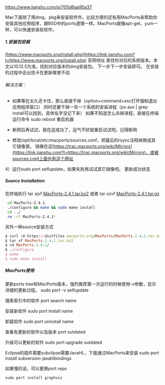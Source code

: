 https://www.jianshu.com/p/705d6aa95a37



Mac下面除了用dmg、pkg来安装软件外，比较方便的还有用MacPorts来帮助你安装其他应用程序，跟BSD中的ports道理一样。MacPorts就像apt-get、yum一样，可以快速安装些软件。

##### 1.安装包安装

[https://www.macports.org/install.php](https://link.jianshu.com?t=https://www.macports.org/install.php) 官网地址
 查找你对应的系统版本。本文以10.12.5为准。找到对应版本的dmg安装包。
 下一步下一步安装即可。
 在安装的过程中会出现卡在更新哪里不动





###### 解决方案：

- 如果等在太久还卡住，那么直接干掉（option+command+esc打开强制退出应用程序窗口）
   同时还要干掉一另一个系统的安装进程（ps aux | grep install可以找到，具体名字没记下来）
   如果不知道怎么杀掉进程，直接在终端运行命令 sudo reboot 重启机器

- 断网后再试试，我在这成功了，运气不好就重启试试吧。记得断网

- 修改/opt/local/etc/macports/sources.conf，把最后的rsync注释掉换成其它镜像源。
   镜像在这[https://trac.macports.org/wiki/Mirrors](https://link.jianshu.com?t=https://trac.macports.org/wiki/Mirrors)，或者sources.conf上面也有这个网址

  

  

4）运行sudo port selfupdate，如果失败再试试其它镜像吧。
 更新成功状态





##### Source Installation

在终端执行
 tar xjvf [MacPorts-2.4.1.tar.bz2](https://link.jianshu.com?t=https://github.com/macports/macports-base/releases/download/v2.4.1/MacPorts-2.4.1.tar.bz2)
 或者
 tar xzvf [MacPorts-2.4.1.tar.gz](https://link.jianshu.com?t=https://github.com/macports/macports-base/releases/download/v2.4.1/MacPorts-2.4.1.tar.gz)



```bash
 cd MacPorts-2.4.1
 ./configure && make && sudo make install
 cd ../
 rm -rf MacPorts-2.4.1*
```

另外一种source安装方式



```ruby
$ curl -O https://distfiles.macports.org/MacPorts/MacPorts-2.4.1.tar.bz2
$ tar xf MacPorts-2.4.1.tar.bz2
$ cd MacPorts-2.4.1/
$ ./configure
$ make
$ sudo make install
```

##### MacPorts使用

更新ports tree和MacPorts版本，强烈推荐第一次运行的时候使用-v参数，显示详细的更新过程。
 sudo port -v selfupdate

搜索索引中的软件
 port search name

安装新软件
 sudo port install name

卸载软件
 sudo port uninstall name

查看有更新的软件以及版本
 port outdated

升级可以更新的软件
 sudo port upgrade outdated

Eclipse的插件需要subclipse需要JavaHL，下面通过MacPorts来安装
 sudo port install subversion-javahlbindings



如果慢的话，可以更换port repo







```shell
sudo port install graphviz
```

